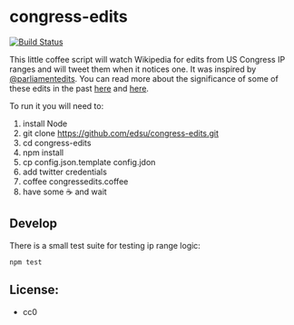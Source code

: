 # congress-edits

[![Build Status](https://secure.travis-ci.org/edsu/congressedits.png)](http://travis-ci.org/edsu/congressedits)

This little coffee script will watch Wikipedia for edits from US Congress IP ranges 
and will tweet them when it notices one. It was inspired by
[@parliamentedits](https://twitter.com/parliamentedits). You can read more about
the significance of some of these edits in the past 
[here](https://en.wikipedia.org/wiki/U.S._Congressional_staff_edits_to_Wikipedia) 
and [here](https://en.wikipedia.org/wiki/Wikipedia:Congressional_staffer_edits).

To run it you will need to:

1. install Node
1. git clone https://github.com/edsu/congress-edits.git
1. cd congress-edits
1. npm install 
1. cp config.json.template config.jdon
1. add twitter credentials
1. coffee congressedits.coffee
1. have some :coffee: and wait

## Develop

There is a small test suite for testing ip range logic:

    npm test

## License: 

* cc0




